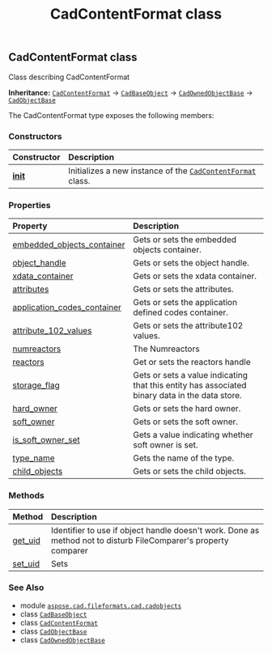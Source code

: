 ﻿---
title: CadContentFormat class
second_title: Aspose.CAD for Python via .NET API References
description: 
type: docs
weight: 430
url: /python-net/aspose.cad.fileformats.cad.cadobjects/cadcontentformat/
is_root: false
---

## CadContentFormat class

Class describing CadContentFormat



**Inheritance:** [`CadContentFormat`](/cad/python-net/aspose.cad.fileformats.cad.cadobjects/cadcontentformat) → 
[`CadBaseObject`](/cad/python-net/aspose.cad.fileformats.cad.cadobjects/cadbaseobject) → 
[`CadOwnedObjectBase`](/cad/python-net/aspose.cad.fileformats.cad.cadobjects/cadownedobjectbase) → 
[`CadObjectBase`](/cad/python-net/aspose.cad.fileformats.cad.cadobjects/cadobjectbase)



The CadContentFormat type exposes the following members:

### Constructors
| Constructor | Description |
| :- | :- |
| [__init__](/cad/python-net/aspose.cad.fileformats.cad.cadobjects/cadcontentformat/__init__/#) | Initializes a new instance of the [`CadContentFormat`](/cad/python-net/aspose.cad.fileformats.cad.cadobjects/cadcontentformat) class. |


### Properties
| Property | Description |
| :- | :- |
| [embedded_objects_container](/cad/python-net/aspose.cad.fileformats.cad.cadobjects/cadcontentformat/embedded_objects_container) | Gets or sets the embedded objects container. |
| [object_handle](/cad/python-net/aspose.cad.fileformats.cad.cadobjects/cadcontentformat/object_handle) | Gets or sets the object handle. |
| [xdata_container](/cad/python-net/aspose.cad.fileformats.cad.cadobjects/cadcontentformat/xdata_container) | Gets or sets the xdata container. |
| [attributes](/cad/python-net/aspose.cad.fileformats.cad.cadobjects/cadcontentformat/attributes) | Gets or sets the attributes. |
| [application_codes_container](/cad/python-net/aspose.cad.fileformats.cad.cadobjects/cadcontentformat/application_codes_container) | Gets or sets the application defined codes container. |
| [attribute_102_values](/cad/python-net/aspose.cad.fileformats.cad.cadobjects/cadcontentformat/attribute_102_values) | Gets or sets the attribute102 values. |
| [numreactors](/cad/python-net/aspose.cad.fileformats.cad.cadobjects/cadcontentformat/numreactors) | The Numreactors |
| [reactors](/cad/python-net/aspose.cad.fileformats.cad.cadobjects/cadcontentformat/reactors) | Get or sets the reactors handle |
| [storage_flag](/cad/python-net/aspose.cad.fileformats.cad.cadobjects/cadcontentformat/storage_flag) | Gets or sets a value indicating that this entity has associated binary data in the data store. |
| [hard_owner](/cad/python-net/aspose.cad.fileformats.cad.cadobjects/cadcontentformat/hard_owner) | Gets or sets the hard owner. |
| [soft_owner](/cad/python-net/aspose.cad.fileformats.cad.cadobjects/cadcontentformat/soft_owner) | Gets or sets the soft owner. |
| [is_soft_owner_set](/cad/python-net/aspose.cad.fileformats.cad.cadobjects/cadcontentformat/is_soft_owner_set) | Gets a value indicating whether soft owner is set. |
| [type_name](/cad/python-net/aspose.cad.fileformats.cad.cadobjects/cadcontentformat/type_name) | Gets the name of the type. |
| [child_objects](/cad/python-net/aspose.cad.fileformats.cad.cadobjects/cadcontentformat/child_objects) | Gets or sets the child objects. |


### Methods
| Method | Description |
| :- | :- |
| [get_uid](/cad/python-net/aspose.cad.fileformats.cad.cadobjects/cadcontentformat/get_uid/#) | Identifier to use if object handle doesn't work. Done as method not to disturb FileComparer's property comparer |
| [set_uid](/cad/python-net/aspose.cad.fileformats.cad.cadobjects/cadcontentformat/set_uid/#str) | Sets |



### See Also
* module [`aspose.cad.fileformats.cad.cadobjects`](..)
* class [`CadBaseObject`](/cad/python-net/aspose.cad.fileformats.cad.cadobjects/cadbaseobject)
* class [`CadContentFormat`](/cad/python-net/aspose.cad.fileformats.cad.cadobjects/cadcontentformat)
* class [`CadObjectBase`](/cad/python-net/aspose.cad.fileformats.cad.cadobjects/cadobjectbase)
* class [`CadOwnedObjectBase`](/cad/python-net/aspose.cad.fileformats.cad.cadobjects/cadownedobjectbase)
